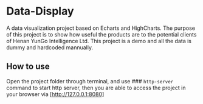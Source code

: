 # Data-Display
A data visualization project based on Echarts and HighCharts. The purpose of this project is to show how useful the products are to the potential clients of Henan YunGo Intelligence Ltd. This project is a demo and all the data is dummy and hardcoded mannually. 

## How to use

Open the project folder through terminal, and use ### `http-server` command to start http server, then you are able to access the project in your browser via [http://127.0.0.1:8080]
